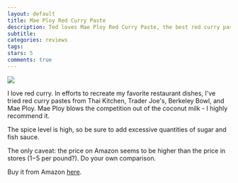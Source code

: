```yaml
---
layout: default
title: Mae Ploy Red Curry Paste
description: Ted loves Mae Ploy Red Curry Paste, the best red curry paste there is.
subtitle:
categories: reviews
tags:
stars: 5
comments: true
---
```


<a href="http://www.amazon.com/gp/product/B0044PYPVC/ref=as_li_ss_il?ie=UTF8&amp;camp=1789&amp;creative=390957&amp;creativeASIN=B0044PYPVC&amp;linkCode=as2&amp;tag=tedsanderscom-20"><img border="0" src="http://ws-na.amazon-adsystem.com/widgets/q?_encoding=UTF8&amp;ASIN=B0044PYPVC&amp;Format=_SL160_&amp;ID=AsinImage&amp;MarketPlace=US&amp;ServiceVersion=20070822&amp;WS=1&amp;tag=tedsanderscom-20" ></a>


I love red curry. In efforts to recreate my favorite restaurant dishes, I've tried red curry pastes from Thai Kitchen, Trader Joe's, Berkeley Bowl, and Mae Ploy. Mae Ploy blows the competition out of the coconut milk - I highly recommend it.

The spice level is high, so be sure to add excessive quantities of sugar and fish sauce.

The only caveat: the price on Amazon seems to be higher than the price in stores ($1-$5 per pound?). Do your own comparison.

Buy it from Amazon <a href="http://www.amazon.com/gp/product/B0044PYPVC/ref=as_li_ss_tl?ie=UTF8&amp;camp=1789&amp;creative=390957&amp;creativeASIN=B0044PYPVC&amp;linkCode=as2&amp;tag=tedsanderscom-20">here</a>.

